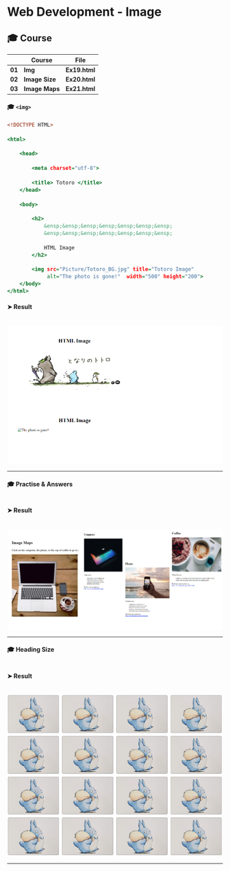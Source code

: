 # Web Development - Image


## 🎓 Course

|      |	**Course** |	**File** |
| ---- | ---- | ---- |
| **01**	| **Img** | **Ex19.html** |
| **02**	| **Image Size** | **Ex20.html** |
| **03**	| **Image Maps** | **Ex21.html** |




#### 🎓 `<img>`

```Ex19.html
<!DOCTYPE HTML>

<html>

    <head>
    
        <meta charset="utf-8">
        
        <title> Totoro </title>
    </head>
    
    <body>
        
        <h2> 
            &ensp;&ensp;&ensp;&ensp;&ensp;&ensp;&ensp;
            &ensp;&ensp;&ensp;&ensp;&ensp;&ensp;&ensp;
            
            HTML Image 
        </h2>
        
        <img src="Picture/Totoro_BG.jpg" title="Totoro Image"
             alt="The photo is gone!"  width="500" height="200">
    </body>
</html>
```


#### ➤ Result

&nbsp; <img src="./Images/Ex19 Results.png" alt="Ex19 Results"/>

___


#### 🎓 Practise & Answers

```Ex20.html

```
#### ➤ Result

&nbsp; <img src="./Images/Ex20 Results.png" alt="Ex20 Results"/>

___


#### 🎓 Heading Size

```Ex21.html

```
#### ➤ Result

&nbsp; <img src="./Images/Ex21 Results.png" alt="Ex21 Results"/>

___

